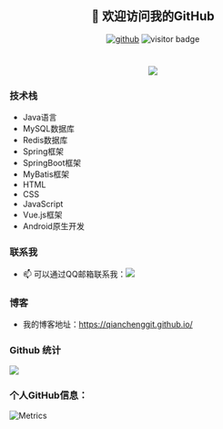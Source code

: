 <h2 align="center">👋 欢迎访问我的GitHub</h2>
<p align="center">
  <a href="https://github.com/QianChengGit"><img src="https://img.shields.io/badge/GitHub-24aa2e" alt="github"/></a>
  <img src="https://visitor-badge.glitch.me/badge?page_id=QianChengGit.QianChengGit" alt="visitor badge"/>
</p>

<h1 align="center">
  <a href="https://qianchenggit.github.io/">
    <img src="https://readme-typing-svg.herokuapp.com/?lines=console.log(%22Hello%2C%20World!%22);%F0%9F%91%8B+%E5%97%A8%EF%BC%8C%E6%88%91%E6%98%AF+%40QianChengGit+;@QianChengGit+祝您今天愉快!;&center=true&size=27&duration=3000">
  </a>
</h1>

<!-- 
[![Typing SVG](https://readme-typing-svg.herokuapp.com?duration=3000&vCenter=true&multiline=true&width=400&height=40&lines=%F0%9F%91%8B+%E5%97%A8%EF%BC%8C%E6%88%91%E6%98%AF+%40QianChengGit+)](https://git.io/typing-svg)
 -->
### 技术栈
- Java语言
- MySQL数据库
- Redis数据库
- Spring框架
- SpringBoot框架
- MyBatis框架
- HTML
- CSS
- JavaScript
- Vue.js框架
- Android原生开发

### 联系我
- 📫 可以通过QQ邮箱联系我：<a target="_blank" href="http://mail.qq.com/cgi-bin/qm_share?t=qm_mailme&email=ZR8ADQoLAksfDQQLAiUUFEsGCgg" style="text-decoration:none;"><img src="http://rescdn.qqmail.com/zh_CN/htmledition/images/function/qm_open/ico_mailme_01.png"/></a>

### 博客

- 我的博客地址：https://qianchenggit.github.io/

### Github 统计
<img align="center" src="https://github-readme-stats.vercel.app/api?username=QianChengGit&show_icons=true&theme=synthwave"><br/>

<!--![Git](https://img.shields.io/badge/-Git-%23F05032?style=for-the-badge&logo=git&logoColor=%23ffffff)
![IDEA](https://img.shields.io/badge/-IDEA-%23007ACC?style=for-the-badge&logo=IntelliJ-IDEA)
![Android Studio](https://img.shields.io/badge/-AndroidStudio-%23007ACC?style=for-the-badge&logo=Android-Studio)
![Java](https://img.shields.io/badge/-Java-%23F7DF1C?style=for-the-badge&logo=java&logoColor=0088ff&labelColor=%23F7DF1C&color=%23FFCE5A)
![Mysql](https://img.shields.io/badge/-Mysql-%23F7DF1C?style=for-the-badge&logo=mysql&logoColor=0088ff&labelColor=%23F7DF1C&color=%2300AAFF)
![Redis](https://img.shields.io/badge/-Redis-%23F7DF1C?style=for-the-badge&logo=redis&logoColor=ff00ff&labelColor=%23F7DF1C&color=%23FF00CC)
![Spring](https://img.shields.io/badge/-Spring-%23F7DF1C?style=for-the-badge&logo=spring&logoColor=00FFAA&labelColor=%2300BB22&color=%00FFAA)
![SpringBoot](https://img.shields.io/badge/-SpringBoot-%23F7DF1C?style=for-the-badge&logo=SpringBoot&logoColor=00FFAA&labelColor=%2300BB22&color=%00FF77)
![Android](https://img.shields.io/badge/-Android-%23F7DF1C?style=for-the-badge&logo=Android)
![HTML](https://img.shields.io/badge/-Html-%23F7DF1C?style=for-the-badge&logo=Html&color=%23FFFF00)
![CSS](https://img.shields.io/badge/-Css-%23F7DF1C?style=for-the-badge&logo=Css&color=%23FF5555)
![JavaScript](https://img.shields.io/badge/-JavaScript-%23F7DF1C?style=for-the-badge&logo=JavaScript&logoColor=005500&labelColor=%23CCFF55&color=%2300FF00)
![Vue.js](https://img.shields.io/badge/-Vue.js-%232c3e50?style=for-the-badge&logo=Vue.js)
![Node](https://img.shields.io/badge/-NodeJS-%23F05032?style=for-the-badge&logo=Node.js&logoColor=%23ffffff)
![Webpack](https://img.shields.io/badge/-Webpack-%232C3A42?style=for-the-badge&logo=webpack) -->

### 个人GitHub信息：
![Metrics](https://metrics.lecoq.io/QianChengGit?template=classic&languages=1&introduction=1&achievements=1&followup=1&languages.limit=8&languages.sections=most-used&languages.colors=github&languages.threshold=0%25&languages.indepth=false&languages.categories=markup%2C%20programming&languages.recent.categories=markup%2C%20programming&languages.recent.load=300&languages.recent.days=14&introduction.title=true&followup.sections=repositories&achievements.threshold=C&achievements.secrets=true&achievements.display=compact&achievements.limit=0&config.timezone=Asia%2FShanghai&config.display=large)

<!---
QianChengGit/QianChengGit is a ✨ special ✨ repository because its `README.md` (this file) appears on your GitHub profile.
You can click the Preview link to take a look at your changes.
--->
